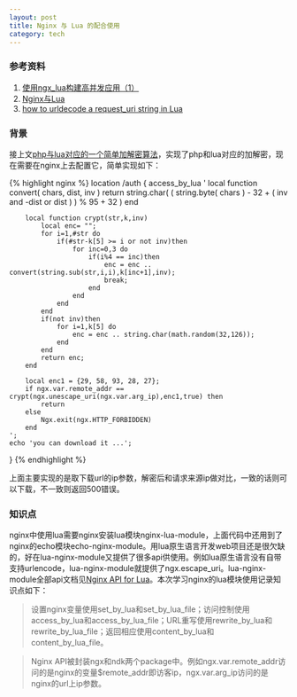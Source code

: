 ```yaml
---
layout: post
title: Nginx 与 Lua 的配合使用
category: tech
---
```


### 参考资料

1. [使用ngx_lua构建高并发应用（1）](http://blog.csdn.net/chosen0ne/article/details/7304192)
2. [Nginx与Lua](http://huoding.com/2012/08/31/156)
2. [how to urldecode a request_uri string in Lua](http://stackoverflow.com/questions/20282054/how-to-urldecode-a-request-uri-string-in-lua)

### 背景

接上文[php与lua对应的一个简单加解密算法](/tech/2016/08/05/php-lua-symmetric-crypt.html)，实现了php和lua对应的加解密，现在需要在nginx上去配置它，简单实现如下：

{% highlight nginx %}
location /auth {
    access_by_lua '
        local function convert( chars, dist, inv )
            return string.char( ( string.byte( chars ) - 32 + ( inv and -dist or dist ) ) % 95 + 32 )
        end

        local function crypt(str,k,inv)
            local enc= "";
            for i=1,#str do
                if(#str-k[5] >= i or not inv)then
                    for inc=0,3 do
                        if(i%4 == inc)then
                            enc = enc .. convert(string.sub(str,i,i),k[inc+1],inv);
                            break;
                        end
                    end
                end
            end
            if(not inv)then
                for i=1,k[5] do
                    enc = enc .. string.char(math.random(32,126));
                end
            end
            return enc;
        end

        local enc1 = {29, 58, 93, 28, 27};
        if ngx.var.remote_addr == crypt(ngx.unescape_uri(ngx.var.arg_ip),enc1,true) then
            return
        else
            Ngx.exit(ngx.HTTP_FORBIDDEN)
        end
    ';
    echo 'you can download it ...';
}
{% endhighlight %}

上面主要实现的是取下载url的ip参数，解密后和请求来源ip做对比，一致的话则可以下载，不一致则返回500错误。

### 知识点

nginx中使用lua需要nginx安装lua模块nginx-lua-module，上面代码中还用到了nginx的echo模块echo-nginx-module。用lua原生语言开发web项目还是很欠缺的，好在lua-nginx-module又提供了很多api供使用。例如lua原生语言没有自带支持urlencode，lua-nginx-module就提供了ngx.escape_uri。lua-nginx-module全部api文档见[Nginx API for Lua](https://github.com/openresty/lua-nginx-module#nginx-api-for-lua)。本次学习nginx的lua模块使用记录知识点如下：

> 设置nginx变量使用set_by_lua和set_by_lua_file；访问控制使用access_by_lua和access_by_lua_file；URL重写使用rewrite_by_lua和rewrite_by_lua_file；返回相应使用content_by_lua和content_by_lua_file。

> Nginx API被封装ngx和ndk两个package中。例如ngx.var.remote_addr访问的是nginx的变量$remote_addr即访客ip，ngx.var.arg_ip访问的是nginx的url上ip参数。


